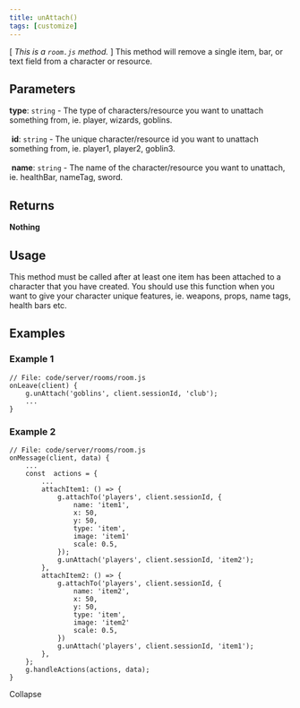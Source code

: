 ```yaml
---
title: unAttach()
tags: [customize]
---
```

[ *This is a `room.js` method.*  ] This method will remove a single item, bar, or text field from a character or resource.
​
## Parameters
**type**: `string` - The type of characters/resource you want to unattach something from, ie. player, wizards, goblins.<br><br>
​
**id**: `string` -  The unique character/resource id you want to unattach something from, ie. player1, player2, goblin3.<br><br>
​
**name**: `string` - The name of  the character/resource you want to unattach, ie. healthBar, nameTag, sword.
​
## Returns
**Nothing**
​
## Usage
This method must be called after at least one  item has been attached to a character that you have created. You should use this function when you want to give your character unique features, ie. weapons, props, name tags, health bars etc.
​
## Examples
### Example 1
```
// File: code/server/rooms/room.js
onLeave(client) {
	g.unAttach('goblins', client.sessionId, 'club');
	...
}
```
### Example 2
```
// File: code/server/rooms/room.js
onMessage(client, data) {
	...
	const  actions = {
		...
		attachItem1: () => {
			g.attachTo('players', client.sessionId, {
				name: 'item1',
				x: 50,
				y: 50,
				type: 'item',
				image: 'item1'
				scale: 0.5,
			});
			g.unAttach('players', client.sessionId, 'item2');
		},
		attachItem2: () => {
			g.attachTo('players', client.sessionId, {
				name: 'item2',
				x: 50,
				y: 50,
				type: 'item',
				image: 'item2'
				scale: 0.5,
			})
			g.unAttach('players', client.sessionId, 'item1');
		},
	};
	g.handleActions(actions, data);
}
```
Collapse
